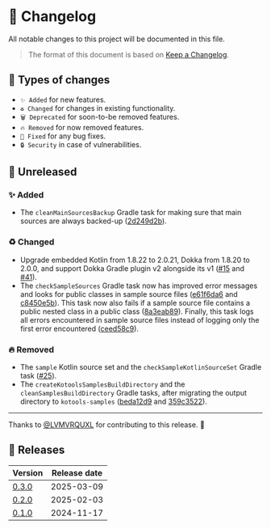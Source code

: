 # 🔄 Changelog

All notable changes to this project will be documented in this file.

> The format of this document is based on
> [Keep a Changelog](https://keepachangelog.com/en/1.1.0).

## 🤔 Types of changes

- `✨ Added` for new features.
- `♻️ Changed` for changes in existing functionality.
- `🗑️ Deprecated` for soon-to-be removed features.
- `🔥 Removed` for now removed features.
- `🐛 Fixed` for any bug fixes.
- `🔒 Security` in case of vulnerabilities.

## 🚧 Unreleased

### ✨ Added

- The `cleanMainSourcesBackup` Gradle task for making sure that main sources are
  always backed-up ([2d249d2b]).

### ♻️ Changed

- Upgrade embedded Kotlin from 1.8.22 to 2.0.21, Dokka from 1.8.20 to 2.0.0, and
  support Dokka Gradle plugin v2 alongside its v1 ([#15] and [#41]).
- The `checkSampleSources` Gradle task now has improved error messages and looks
  for public classes in sample source files ([e61f6da6] and [c8450e5b]). This
  task now also fails if a sample source file contains a public nested class in
  a public class ([8a3eab89]). Finally, this task logs all errors encountered in
  sample source files instead of logging only the first error encountered
  ([ceed58c9]).

### 🔥 Removed

- The `sample` Kotlin source set and the `checkSampleKotlinSourceSet` Gradle
  task ([#25]).
- The `createKotoolsSamplesBuildDirectory` and the `cleanSamplesBuildDirectory`
  Gradle tasks, after migrating the output directory to `kotools-samples`
  ([beda12d9] and [359c3522]).

---

Thanks to [@LVMVRQUXL] for contributing to this release. 🙏

[@LVMVRQUXL]: https://github.com/LVMVRQUXL
[#15]: https://github.com/kotools/samples/issues/15
[#25]: https://github.com/kotools/samples/issues/25
[#41]: https://github.com/kotools/samples/issues/41
[2d249d2b]: https://github.com/kotools/samples/commit/2d249d2b
[359c3522]: https://github.com/kotools/samples/commit/359c3522
[8a3eab89]: https://github.com/kotools/samples/commit/8a3eab89
[beda12d9]: https://github.com/kotools/samples/commit/beda12d9
[c8450e5b]: https://github.com/kotools/samples/commit/c8450e5b
[ceed58c9]: https://github.com/kotools/samples/commit/ceed58c9
[e61f6da6]: https://github.com/kotools/samples/commit/e61f6da6

## 🔖 Releases

| Version | Release date |
|---------|--------------|
| [0.3.0] | 2025-03-09   |
| [0.2.0] | 2025-02-03   |
| [0.1.0] | 2024-11-17   |

[0.3.0]: https://github.com/kotools/samples/releases/tag/0.3.0
[0.2.0]: https://github.com/kotools/samples/releases/tag/0.2.0
[0.1.0]: https://github.com/kotools/samples/releases/tag/0.1.0
